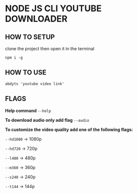 # NODE JS CLI YOUTUBE DOWNLOADER

## HOW TO SETUP

clone the project then open it in the terminal

```
npm i -g
```

## HOW TO USE

```
abdyts 'youtube video link'
```

## FLAGS
**Help command** ```--help```

**To download audio only add flag** ```--audio```

**To customize the video quality add one of the following flags:**

```--hd1080``` -> 1080p

```--hd720``` -> 720p

```--l480``` -> 480p

```--m360``` -> 360p

```--s240``` -> 240p

```--t144``` -> 144p
